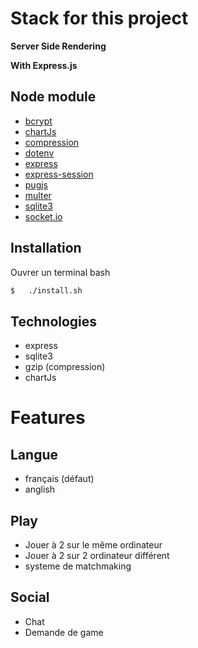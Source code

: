 # Stack for this project

**Server Side Rendering**

**With Express.js**

## Node module

- [bcrypt](https://www.npmjs.com/package/bcrypt)
- [chartJs](https://chartjs.org)
- [compression](https://www.npmjs.com/package/compression)
- [dotenv](https://www.npmjs.com/package/dotenv)
- [express](https://expressjs.com/fr/)
- [express-session](https://www.npmjs.com/package/express-session)
- [pugjs](https://pugjs.org/api/getting-started.html)
- [multer](https://www.npmjs.com/package/multer)
- [sqlite3](https://www.npmjs.com/package/sqlite3)
- [socket.io](https://socket.io/)

## Installation

Ouvrer un terminal bash

```bash
$   ./install.sh
```

## Technologies

- express
- sqlite3
- gzip (compression)
- chartJs

# Features

## Langue

- français (défaut)
- anglish

## Play

- Jouer à 2 sur le même ordinateur
- Jouer à 2 sur 2 ordinateur différent
- systeme de matchmaking

## Social

- Chat
- Demande de game
